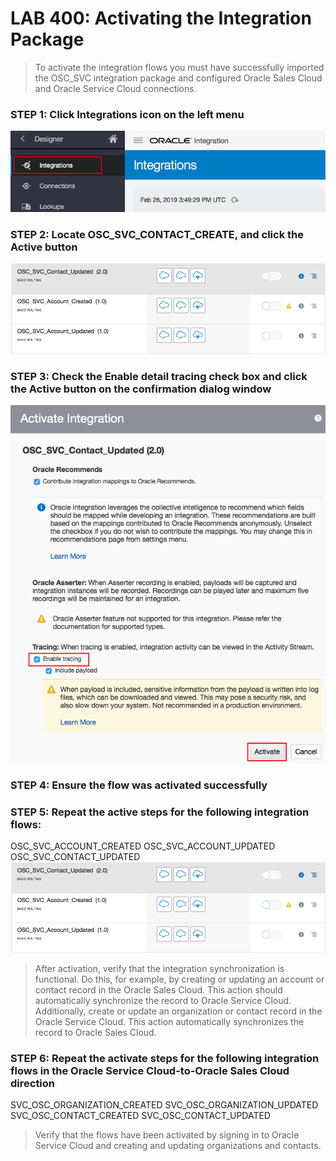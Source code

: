 # LAB 400: Activating the Integration Package
> To activate the integration flows you must have successfully imported the OSC_SVC integration package and configured Oracle Sales Cloud and Oracle Service Cloud connections.

### STEP 1: Click Integrations icon on the left menu
![](images/23.png)

### STEP 2: Locate OSC_SVC_CONTACT_CREATE, and click the Active button
![](images/24.png)

### STEP 3: Check the Enable detail tracing check box and click the Active button on the confirmation dialog window
![](images/25.png)

### STEP 4: Ensure the flow was activated successfully

### STEP 5: Repeat the active steps for the following integration flows:
OSC_SVC_ACCOUNT_CREATED
OSC_SVC_ACCOUNT_UPDATED
OSC_SVC_CONTACT_UPDATED
![](images/24.png)

> After activation, verify that the integration synchronization is functional. Do this, for example, by creating or updating an account or contact record in the Oracle Sales Cloud. This action should automatically synchronize the record to Oracle Service Cloud. Additionally, create or update an organization or contact record in the Oracle Service Cloud. This action automatically synchronizes the record to Oracle Sales Cloud.

### STEP 6: Repeat the activate steps for the following integration flows in the Oracle Service Cloud-to-Oracle Sales Cloud direction
SVC_OSC_ORGANIZATION_CREATED
SVC_OSC_ORGANIZATION_UPDATED
SVC_OSC_CONTACT_CREATED
SVC_OSC_CONTACT_UPDATED

> Verify that the flows have been activated by signing in to Oracle Service Cloud and creating and updating organizations and contacts.
